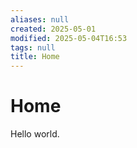 ```yaml
---
aliases: null
created: 2025-05-01
modified: 2025-05-04T16:53
tags: null
title: Home
---
```


# Home

Hello world.